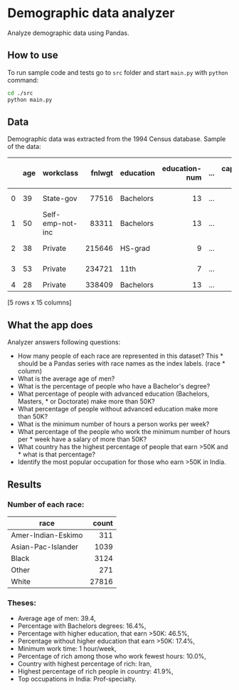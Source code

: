 # Demographic data analyzer

Analyze demographic data using Pandas.  

## How to use
To run sample code and tests go to `src` folder and start `main.py` with `python` command:

```bash
cd ./src
python main.py
```

## Data
Demographic data was extracted from the 1994 Census database. Sample of the data:

|    | age        | workclass | fnlwgt | education  | education-num | ... | capital-gain | capital-loss | hours-per-week | native-country | salary |
| ---|------------| --------- | ------: | ---------- | -------------: | --- | ------------: | ------------: | --------------: | -------------- | ------: |
| 0  | 39         | State-gov | 77516 | Bachelors   | 13 | ... | 2174 | 0 | 40 | United-States | <=50K
| 1  | 50         | Self-emp-not-inc | 83311 | Bachelors | 13 | ... | 0 | 0 | 13 | United-States | <=50K
| 2  | 38         | Private | 215646   | HS-grad         | 9 | ... | 0 | 0 | 40 | United-States | <=50K
| 3  | 53         | Private | 234721      | 11th         | 7 | ... | 0 | 0 | 40 | United-States | <=50K
| 4  | 28         | Private | 338409  | Bachelors        | 13 | ... | 0 | 0 | 40 | Cuba | <=50K

[5 rows x 15 columns]

## What the app does
Analyzer answers following questions:

* How many people of each race are represented in this dataset? This * should be a Pandas series with race names as the index labels. (race * column)
* What is the average age of men?
* What is the percentage of people who have a Bachelor's degree?
* What percentage of people with advanced education (Bachelors, Masters, * or Doctorate) make more than 50K?
* What percentage of people without advanced education make more than 50K?
* What is the minimum number of hours a person works per week?
* What percentage of the people who work the minimum number of hours per * week have a salary of more than 50K?
* What country has the highest percentage of people that earn >50K and * what is that percentage?
* Identify the most popular occupation for those who earn >50K in India.

## Results

### Number of each race:
| race | count |
| ----------------- | ---: |
| Amer-Indian-Eskimo     | 311|
| Asian-Pac-Islander     | 1039|
| Black                  | 3124|
| Other                   | 271|
| White                 | 27816|

### Theses:
* Average age of men: 39.4,
* Percentage with Bachelors degrees: 16.4%,
* Percentage with higher education, that earn >50K: 46.5%,
* Percentage without higher education that earn >50K: 17.4%,
* Minimum work time: 1 hour/week,
* Percentage of rich among those who work fewest hours: 10.0%,
* Country with highest percentage of rich: Iran,
* Highest percentage of rich people in country: 41.9%,
* Top occupations in India: Prof-specialty.